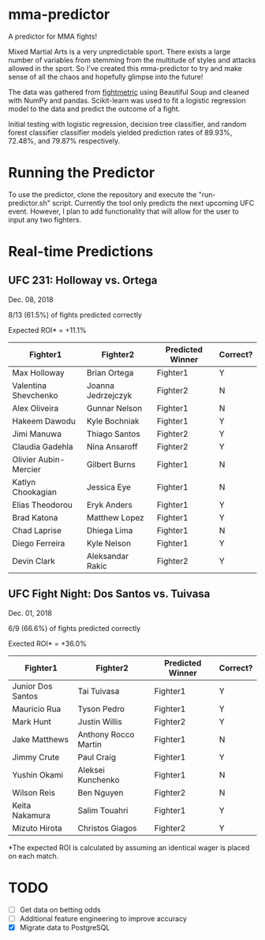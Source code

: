 # mma-predictor
A predictor for MMA fights!

Mixed Martial Arts is a very unpredictable sport. There exists a large number of variables from stemming from the multitude of styles and attacks allowed in the sport. So I've created this mma-predictor to try and make sense of all the chaos and hopefully glimpse into the future!

The data was gathered from [fightmetric](https://www.fightmetric.com) using Beautiful Soup and cleaned with NumPy and pandas. Scikit-learn was used to fit a logistic regression model to the data and predict the outcome of a fight. 

Initial testing with logistic regression, decision tree classifier, and random forest classifier classifier models yielded prediction rates of 89.93%, 72.48%, and 79.87% respectively.

# Running the Predictor

To use the predictor, clone the repository and execute the "run-predictor.sh" script. Currently the tool only predicts the next upcoming UFC event. However, I plan to add functionality that will allow for the user to input any two fighters.

# Real-time Predictions

UFC 231: Holloway vs. Ortega
----------------------------
Dec. 08, 2018

8/13 (61.5%) of fights predicted correctly

Expected ROI* = +11.1%

| Fighter1  | Fighter2 | Predicted Winner | Correct? |
| --------- | -------- | ---------------- | -- |
| Max Holloway  | Brian Ortega  | Fighter1 | Y |
| Valentina Shevchenko | Joanna Jedrzejczyk | Fighter2 | N |
| Alex Oliveira | Gunnar Nelson | Fighter1 | N |
| Hakeem Dawodu | Kyle Bochniak | Fighter1 | Y |
| Jimi Manuwa | Thiago Santos | Fighter2 | Y |
| Claudia Gadehla | Nina Ansaroff | Fighter2 | Y |
| Olivier Aubin-Mercier | Gilbert Burns | Fighter1 | N |
| Katlyn Chookagian | Jessica Eye | Fighter1 | N |
| Elias Theodorou | Eryk Anders | Fighter1 | Y |
| Brad Katona | Matthew Lopez | Fighter1 | Y |
| Chad Laprise | Dhiega Lima | Fighter1 | N |
| Diego Ferreira | Kyle Nelson | Fighter1 | Y |
| Devin Clark | Aleksandar Rakic | Fighter2 | Y |

UFC Fight Night: Dos Santos vs. Tuivasa
---------------------------------------
Dec. 01, 2018

6/9 (66.6%) of fights predicted correctly

Exected ROI* = +36.0%

| Fighter1  | Fighter2 | Predicted Winner | Correct? |
| --------- | -------- | ---------------- | -- |
| Junior Dos Santos  | Tai Tuivasa  | Fighter1 | Y |
| Mauricio Rua | Tyson Pedro  | Fighter1 | Y |
| Mark Hunt | Justin Willis | Fighter2 | Y |
| Jake Matthews | Anthony Rocco Martin | Fighter1 | N |
| Jimmy Crute | Paul Craig | Fighter1 | Y |
| Yushin Okami | Aleksei Kunchenko | Fighter1 | N |
| Wilson Reis | Ben Nguyen | Fighter2 | N |
| Keita Nakamura | Salim Touahri | Fighter1 | Y |
| Mizuto Hirota | Christos Giagos | Fighter2 | Y |

*The expected ROI is calculated by assuming an identical wager is placed on each match.

# TODO
- [ ] Get data on betting odds
- [ ] Additional feature engineering to improve accuracy
- [X] Migrate data to PostgreSQL
